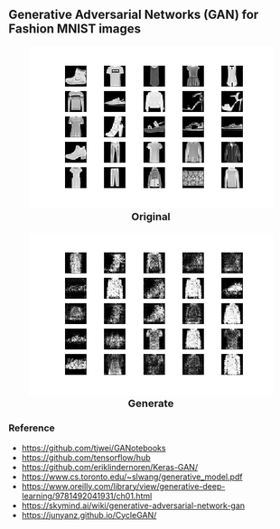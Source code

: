## Generative Adversarial Networks (GAN) for Fashion MNIST images

<p style='font-size:18px;text-align:center;'>
  <img src="./assets/mnist_0.png">
  <b>Original</b><br>
</p>

<p  style='font-size:18px;text-align:center;'>
  <img src="./assets/generate_mnist_0.png">
  <b>Generate</b><br>
</p>


### Reference
- https://github.com/tjwei/GANotebooks
- https://github.com/tensorflow/hub
- https://github.com/eriklindernoren/Keras-GAN/
- https://www.cs.toronto.edu/~slwang/generative_model.pdf
- https://www.oreilly.com/library/view/generative-deep-learning/9781492041931/ch01.html
- https://skymind.ai/wiki/generative-adversarial-network-gan
- https://junyanz.github.io/CycleGAN/
